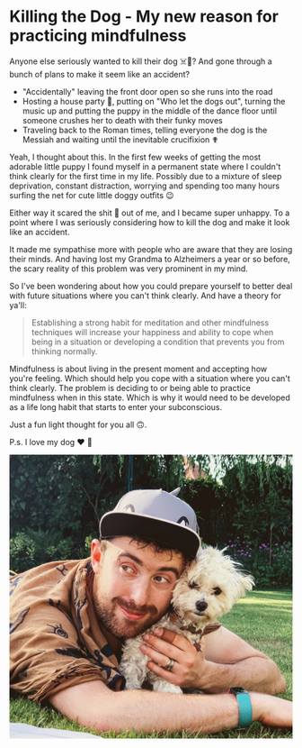 # Killing the Dog - My new reason for practicing mindfulness

Anyone else seriously wanted to kill their dog ☠️🐶? And gone through a bunch of plans to make it seem like an accident?

- "Accidentally" leaving the front door open so she runs into the road
- Hosting a house party 🥳, putting on "Who let the dogs out", turning the music up and putting the puppy in the middle of the dance floor until someone crushes her to death with their funky moves
- Traveling back to the Roman times, telling everyone the dog is the Messiah and waiting until the inevitable crucifixion ✟

Yeah, I thought about this. In the first few weeks of getting the most adorable little puppy I found myself in a permanent state where I couldn't think clearly for the first time in my life. Possibly due to a mixture of sleep deprivation, constant distraction, worrying and spending too many hours surfing the net for cute little doggy outfits 😉

Either way it scared the shit 💩 out of me, and I became super unhappy. To a point where I was seriously considering how to kill the dog and make it look like an accident.

It made me sympathise more with people who are aware that they are losing their minds. And having lost my Grandma to Alzheimers a year or so before, the scary reality of this problem was very prominent in my mind.

So I've been wondering about how you could prepare yourself to better deal with future situations where you can't think clearly. And have a theory for ya'll:

> Establishing a strong habit for meditation and other mindfulness techniques will increase your happiness and ability to cope when being in a situation or developing a condition that prevents you from thinking normally.

Mindfulness is about living in the present moment and accepting how you're feeling. Which should help you cope with a situation where you can't think clearly. The problem is deciding to or being able to practice mindfulness when in this state. Which is why it would need to be developed as a life long habit that starts to enter your subconscious.

Just a fun light thought for you all 🙃.

P.s. I love my dog ♥ 🐶

![Charlie and Llama](../assets/charlie-and-llama.jpg)

